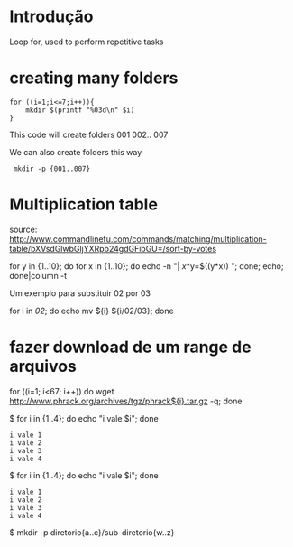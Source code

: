 # Introdução

 Loop for, used to perform repetitive tasks

# creating many folders

    for ((i=1;i<=7;i++)){
        mkdir $(printf "%03d\n" $i)
    }

 This code will create folders 001 002.. 007

We can also create folders this way

     mkdir -p {001..007}

# Multiplication table

source: http://www.commandlinefu.com/commands/matching/multiplication-table/bXVsdGlwbGljYXRpb24gdGFibGU=/sort-by-votes

for y in {1..10}; do for x in {1..10}; do echo -n "| $x*$y=$((y*x)) "; done; echo; done|column -t


Um exemplo para substituir 02 por 03

for i in *02*; do echo mv ${i} ${i/02/03}; done


# fazer download de um range de arquivos

for ((i=1; i<67; i++)) do wget http://www.phrack.org/archives/tgz/phrack${i}.tar.gz -q; done

$ for i in {1..4}; do echo "i vale $i"; done

    i vale 1
    i vale 2
    i vale 3
    i vale 4

$ for i in {1..4}; do echo "i vale $i"; done

    i vale 1
    i vale 2
    i vale 3
    i vale 4

$ mkdir -p diretorio{a..c}/sub-diretorio{w..z}


